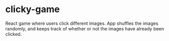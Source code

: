 # clicky-game
React game where users click different images. App shuffles the images randomly, and keeps track of whether or not the images have already been clicked. 
